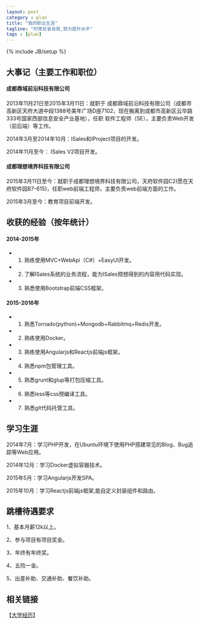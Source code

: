 ```yaml
---
layout: post
category : plan
title: "我的职业生涯"
tagline: "时常反省自我,努力提升水平"
tags : [plan]
---
```

{% include JB/setup %}

## 大事记（主要工作和职位）

#### 成都鼎域前沿科技有限公司

 2013年11月21日至2015年3月11日：就职于 成都鼎域前沿科技有限公司（成都市高新区天府大道中段1388号美年广场D座7102，现在搬离到成都市高新区云华路333号国家西部信息安全产业基地），任职 软件工程师（SE），主要负责Web开发（前后端）等工作。 

2014年3月至2014年10月：ISales和IProject项目的开发。

2014年11月至今： ISales V2项目开发。

#### 成都理想境界科技有限公司

2015年3月11日至今：就职于成都理想境界科技有限公司，天府软件园C2(愿在天府软件园B7-615)，任职web前端工程师，主要负责web前端方面的工作。

2015年3月至今：教育项目前端开发。

## 收获的经验（按年统计）

#### 2014-2015年

- 1. 熟练使用MVC+WebApi（C#）+EasyUI开发。
- 2. 了解ISales系统的业务流程，能为ISales预想得到的内容用代码实现。
- 3. 熟悉使用Bootstrap前端CSS框架。

#### 2015-2016年

- 1. 熟悉Tornado(python)+Mongodb+Rabbitmq+Redis开发。
- 2. 熟练使用Docker。
- 3. 熟练使用Angularjs和Reactjs前端js框架。
- 4. 熟悉npm包管理工具。
- 5. 熟悉grunt和glup等打包压缩工具。
- 6. 熟悉less等css预编译工具。
- 7. 熟悉git代码托管工具。

## 学习生涯

2014年7月：学习PHP开发，在Ubuntu环境下使用PHP搭建常见的Blog、Bug追踪等Web应用。

2014年12月：学习Docker虚拟容器技术。

2015年5月：学习Angularjs开发SPA。

2015年10月：学习Reactjs前端js框架,能自定义封装组件和路由。

## 跳槽待遇要求

1、基本月薪12k以上。

2、参与项目有项目奖金。

3、年终有年终奖。

4、五险一金。

5、出差补助、交通补助、餐饮补助。

## 相关链接

【[大学经历](/plan/2015/12/13/school)】

